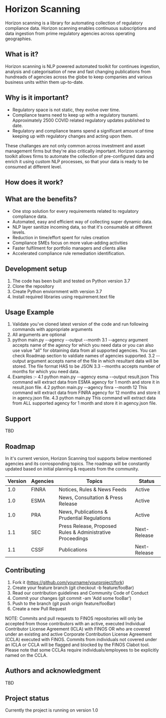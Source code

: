 # Horizon Scanning
Horizon scanning is a library for automating collection of regulatory compliance data.
Horizon scanning enables continuous subscriptions and data ingestion from prime regulatory agencies across operating geographies.

## What is it?
Horizon scanning is NLP powered automated toolkit for continues ingestion, analysis and categorisation of new and fast changing publications from hundreads of agencies across the globe to keep companies and various business units within them up-to-date. 

## Why is it important?
- Regulatory space is not static, they evolve over time.
- Compliance teams need to keep up with a regulatory tsunami. Approximately 2500 COVID related regulatory updates published to date.
- Regulatory and compliance teams spend a significant amount of time keeping up with regulatory changes and acting upon them.

These challanges are not only common across investment and asset management firms but they're also critically important. Horizon scanning toolkit allows firms to automate the collection of pre-configured data and enrich it using custom NLP processes, so that your data is ready to be consumed at different level.  

## How does it work?

## What are the benefits?
- One stop solution for every requirements related to regulatory compliance data. 
- Automated, easy and efficient way of collecting super dynamic data. 
- NLP layer sanitize incoming data, so that it's consumable at different levels. 
- Reduction in time/effort spent for rules creation
- Compliance SMEs focus on more value-adding activities
- Faster fulfilment for portfolio managers and clients alike
- Accelerated compliance rule remediation identification.


## Development setup
1. The code has been built and tested on Python version 3.7
2. Clone the repository
3. Create Python enviornment with version 3.7
4. Install required libraries using requirement.text file

## Usage Example
1. Validate you've cloned latest version of the code and run following commands with appropriate arguments
2. All arguments are optional
3. python main.py --agency --output --month
    3.1 --agency argument accepts name of the agency for which you need data or you can also use value "all" for obtaining data from all supported agencies. You can check Roadmap section to valdiate names of agencies supported. 
    3.2 --output argument accepts name of the file in which resultant data will be stored. The file format HAS to be JSON
    3.3 --months accepts number of months for which you need data. 
4. Examples :- 
    4.1 python main.py --agency esma --output result.json
    This command will extract data from ESMA agency for 1 month and store it in result.json file.
    4.2 python main.py --agency finra --month 12
    This command will extract data from FINRA agency for 12 months and store it in agency.json file. 
    4.3 python main.py
    This command will extract data from ALL supported agency for 1 month and store it in agency.json file. 
    

## Support
TBD

## Roadmap
In it's current version, Horizon Scanning tool supports below mentioned agencies and its corrosponding topics. The roadmap will be constantly updated based on initial planning & requests from the community. 

| Version | Agencies | Topics | Status |
| ------ | ------ | ------ | ------ | 
| 1.0 | FINRA | Notices, Rules & News Feeds| Active |
| 1.0 | ESMA  | News, Consultation & Press Release | Active |
| 1.0 | PRA | News, Publications & Prudential Regulations| Active |
| 1.1 | SEC | Press Release, Proposed Rules & Administrative Proceedings | Next-Release |
| 1.1 | CSSF | Publications | Next-Release |

## Contributing
1. Fork it (https://github.com/yourname/yourproject/fork)
2. Create your feature branch (git checkout -b feature/fooBar)
3. Read our contribution guidelines and Community Code of Conduct
4. Commit your changes (git commit -am 'Add some fooBar')
5. Push to the branch (git push origin feature/fooBar)
6. Create a new Pull Request

NOTE: Commits and pull requests to FINOS repositories will only be accepted from those contributors with an active, executed Individual Contributor License Agreement (ICLA) with FINOS OR who are covered under an existing and active Corporate Contribution License Agreement (CCLA) executed with FINOS. Commits from individuals not covered under an ICLA or CCLA will be flagged and blocked by the FINOS Clabot tool. Please note that some CCLAs require individuals/employees to be explicitly named on the CCLA.

## Authors and acknowledgment
TBD

## Project status
Currently the project is running on version 1.0
